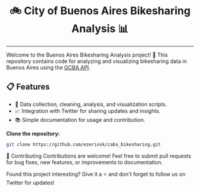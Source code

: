 <div align="center">

# 🚲 City of Buenos Aires Bikesharing Analysis 📊

</div>

---

Welcome to the Buenos Aires Bikesharing Analysis project! 🎉 This repository contains code for analyzing and visualizing bikesharing data in Buenos Aires using the [GCBA API](https://apitransporte.buenosaires.gob.ar/ecobici/gbfs/stationStatus).

## 📋 Features

- 🔄 Data collection, cleaning, analysis, and visualization scripts.
- 📈 Integration with Twitter for sharing updates and insights.
- 📚 Simple documentation for usage and contribution.

 **Clone the repository:**
   ```bash
   git clone https://github.com/ezeriosk/caba_bikesharing.git
```

🤝 Contributing
Contributions are welcome! Feel free to submit pull requests for bug fixes, new features, or improvements to documentation.

Found this project interesting? Give it a ⭐️ and don't forget to follow us on Twitter for updates!



